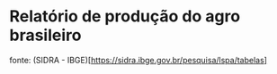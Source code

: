 # Relatório de produção do agro brasileiro
fonte: (SIDRA - IBGE)[https://sidra.ibge.gov.br/pesquisa/lspa/tabelas]
